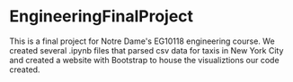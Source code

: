 # EngineeringFinalProject

This is a final project for Notre Dame's EG10118 engineering course.
We created several .ipynb files that parsed csv data for taxis in
New York City and created a website with Bootstrap to house the
visualiztions our code created.
